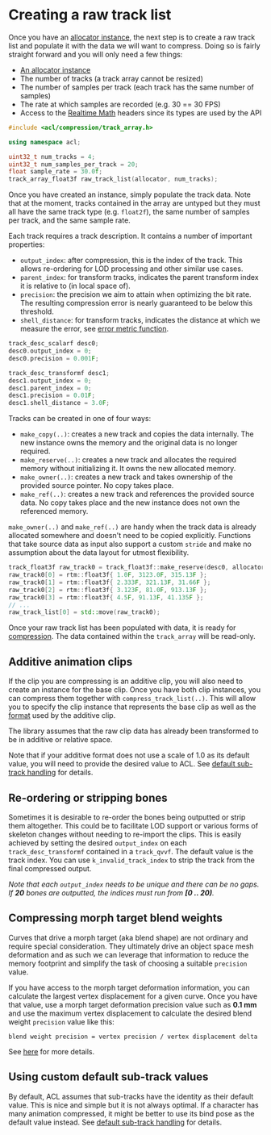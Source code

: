 # Creating a raw track list

Once you have an [allocator instance](implementing_an_allocator.md), the next step is to create a raw track list and populate it with the data we will want to compress. Doing so is fairly straight forward and you will only need a few things:

*  [An allocator instance](implementing_an_allocator.md)
*  The number of tracks (a track array cannot be resized)
*  The number of samples per track (each track has the same number of samples)
*  The rate at which samples are recorded (e.g. 30 == 30 FPS)
*  Access to the [Realtime Math](../external/README.md) headers since its types are used by the API

```c++
#include <acl/compression/track_array.h>

using namespace acl;

uint32_t num_tracks = 4;
uint32_t num_samples_per_track = 20;
float sample_rate = 30.0f;
track_array_float3f raw_track_list(allocator, num_tracks);
```

Once you have created an instance, simply populate the track data. Note that at the moment, tracks contained in the array are untyped but they must all have the same track type (e.g. `float2f`), the same number of samples per track, and the same sample rate.

Each track requires a track description. It contains a number of important properties:

*  `output_index`: after compression, this is the index of the track. This allows re-ordering for LOD processing and other similar use cases.
*  `parent_index`: for transform tracks, indicates the parent transform index it is relative to (in local space of).
*  `precision`: the precision we aim to attain when optimizing the bit rate. The resulting compression error is nearly guaranteed to be below this threshold.
*  `shell_distance`: for transform tracks, indicates the distance at which we measure the error, see [error metric function](error_metrics.md).

```c++
track_desc_scalarf desc0;
desc0.output_index = 0;
desc0.precision = 0.001F;

track_desc_transformf desc1;
desc1.output_index = 0;
desc1.parent_index = 0;
desc1.precision = 0.01F;
desc1.shell_distance = 3.0F;
```

Tracks can be created in one of four ways:

*  `make_copy(..)`: creates a new track and copies the data internally. The new instance owns the memory and the original data is no longer required.
*  `make_reserve(..)`: creates a new track and allocates the required memory without initializing it. It owns the new allocated memory.
*  `make_owner(..)`: creates a new track and takes ownership of the provided source pointer. No copy takes place.
*  `make_ref(..)`: creates a new track and references the provided source data. No copy takes place and the new instance does not own the referenced memory.

`make_owner(..)` and `make_ref(..)` are handy when the track data is already allocated somewhere and doesn't need to be copied explicitly. Functions that take source data as input also support a custom `stride` and make no assumption about the data layout for utmost flexibility.

```c++
track_float3f raw_track0 = track_float3f::make_reserve(desc0, allocator, num_samples, sample_rate);
raw_track0[0] = rtm::float3f{ 1.0F, 3123.0F, 315.13F };
raw_track0[1] = rtm::float3f{ 2.333F, 321.13F, 31.66F };
raw_track0[2] = rtm::float3f{ 3.123F, 81.0F, 913.13F };
raw_track0[3] = rtm::float3f{ 4.5F, 91.13F, 41.135F };
// ...
raw_track_list[0] = std::move(raw_track0);
```

Once your raw track list has been populated with data, it is ready for [compression](compressing_raw_tracks.md). The data contained within the `track_array` will be read-only.

## Additive animation clips

If the clip you are compressing is an additive clip, you will also need to create an instance for the base clip. Once you have both clip instances, you can compress them together with `compress_track_list(..)`. This will allow you to specify the clip instance that represents the base clip as well as the [format](additive_clips.md) used by the additive clip.

The library assumes that the raw clip data has already been transformed to be in additive or relative space.

Note that if your additive format does not use a scale of 1.0 as its default value, you will need to provide the desired value to ACL. See [default sub-track handling](default_sub_track_handling.md) for details.

## Re-ordering or stripping bones

Sometimes it is desirable to re-order the bones being outputted or strip them altogether. This could be to facilitate LOD support or various forms of skeleton changes without needing to re-import the clips. This is easily achieved by setting the desired `output_index` on each `track_desc_transformf` contained in a `track_qvvf`. The default value is the track index. You can use `k_invalid_track_index` to strip the track from the final compressed output.

*Note that each `output_index` needs to be unique and there can be no gaps. If **20** bones are outputted, the indices must run from **[0 .. 20)**.*

## Compressing morph target blend weights

Curves that drive a morph target (aka blend shape) are not ordinary and require special consideration. They ultimately drive an object space mesh deformation and as such we can leverage that information to reduce the memory footprint and simplify the task of choosing a suitable `precision` value.

If you have access to the morph target deformation information, you can calculate the largest vertex displacement for a given curve. Once you have that value, use a morph target deformation precision value such as **0.1 mm** and use the maximum vertex displacement to calculate the desired blend weight `precision` value like this:

`blend weight precision = vertex precision / vertex displacement delta`

See [here](https://nfrechette.github.io/2020/05/04/morph_target_compresion/) for more details.

## Using custom default sub-track values

By default, ACL assumes that sub-tracks have the identity as their default value. This is nice and simple but it is not always optimal. If a character has many animation compressed, it might be better to use its bind pose as the default value instead. See [default sub-track handling](default_sub_track_handling.md) for details.